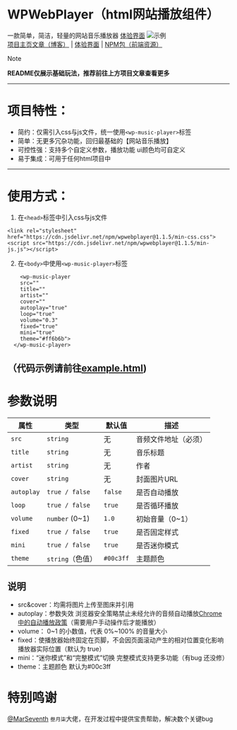 # WPWebPlayer（html网站播放组件）  
一款简单，简洁，轻量的网站音乐播放器  [体验界面](https://wpwebplayer.112601.xyz/)
![示例](https://imgbed.112601.xyz/file/1752422083916.png)  
[项目主页文章（博客）](https://www.yunsen2025.top/023-wpmusicplayer) | [体验界面](https://wpwebplayer.112601.xyz/) | [NPM包（前端资源）](https://www.jsdelivr.com/package/npm/wpwebplayer?tab=files)
> [!NOTE]
>
> **README仅展示基础玩法，推荐前往上方项目文章查看更多**
---
# 项目特性：
- 简约：仅需引入css与js文件，统一使用`<wp-music-player>`标签
- 简单：无更多冗杂功能，回归最基础的【网站音乐播放】
- 可控性强：支持多个自定义参数，播放功能 ui颜色均可自定义
- 易于集成：可用于任何html项目中
---  
# 使用方式：  
1. 在`<head>`标签中引入css与js文件  
```
<link rel="stylesheet" href="https://cdn.jsdelivr.net/npm/wpwebplayer@1.1.5/min-css.css">     
<script src="https://cdn.jsdelivr.net/npm/wpwebplayer@1.1.5/min-js.js"></script>
```
2. 在`<body>`中使用`<wp-music-player>`标签  
```
    <wp-music-player 
    src="" 
    title="" 
    artist=""
    cover=""
    autoplay="true"
    loop="true"
    volume="0.3"
    fixed="true"
    mini="true"
    theme="#ff6b6b">
  </wp-music-player>
```
（代码示例请前往[example.html](https://github.com/yunsen2025/WPwebplayer/blob/main/example.html))
---
# 参数说明
| 属性         | 类型              | 默认值       | 描述                |
| ---------- | --------------- | --------- | ----------------- |
| `src`      | `string`        | 无         | 音频文件地址（必须）        |
| `title`    | `string`        | 无         | 音乐标题              |
| `artist`   | `string`        | 无         | 作者                |
| `cover`    | `string`        | 无         | 封面图片URL |
| `autoplay` | `true / false`  | `false`   | 是否自动播放  |
| `loop`     | `true / false`  | `true`    | 是否循环播放            |
| `volume`   | `number` (0\~1) | `1.0`     | 初始音量（0\~1）        |
| `fixed`    | `true / false`  | `true`    | 是否固定样式         |
| `mini`     | `true / false`  | `true`    | 是否迷你模式          |
| `theme`    | `string`（色值）    | `#00c3ff` | 主题颜色           |

## 说明
- src&cover：均需将图片上传至图床并引用
- autoplay：参数失效 浏览器安全策略禁止未经允许的音频自动播放[Chrome 中的自动播放政策](https://developer.chrome.com/blog/autoplay?hl=zh-cn)（需要用户手动操作后才能播放）
- volume： 0~1 的小数值，代表 0%~100% 的音量大小
- fixed：使播放器始终固定在页脚，不会因页面滚动产生的相对位置变化影响播放器实际位置（默认为 true）
- mini：“迷你模式”和“完整模式”切换 完整模式支持更多功能（有bug 还没修）
- theme：主题颜色 默认为#00c3ff

# 特别鸣谢
[@MarSeventh](https://github.com/MarSeventh) ```叁月柒```大佬，在开发过程中提供宝贵帮助，解决数个关键bug